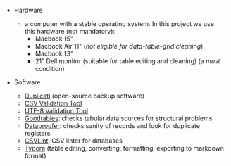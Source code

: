 * Hardware
    - a computer with a stable operating system. In this project we use this hardware (not mandatory):
        - Macbook 15"
        - Macbook Air 11" (_not eligible for data-table-grid cleaning_)
        - Macbook 13"
        - 21" Dell monitor (suitable for table editing and cleaning) (a _must_ condition)
        
* Software
    - [Duplicati](https://www.duplicati.com/) (open-source backup software)
    - [CSV Validation Tool](https://github.com/digital-preservation/csv-validator)
    - [UTF-8 Validation Tool](https://github.com/digital-preservation/utf8-validator)
    - [Goodtables](http://try.goodtables.io/): checks tabular data sources for structural problems
    - [Dataproofer](https://github.com/dataproofer/Dataproofer): checks sanity of records and look for duplicate registers
    - [CSVLint](http://csvlint.io/): CSV linter for databases
    - [Typora](https://typora.io/) (table editing, converting, formatting, exporting to markdown format)
    